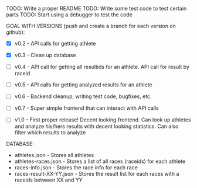 

TODO: Write a proper README
TODO: Write some test code to test certain parts
TODO: Start using a debugger to test the code




GOAL WITH VERSIONS (push and create a branch for each version on github):
 * [X] v0.2 - API calls for getting athlete
 * [X] v0.3 - Clean up database
 * [ ] v0.4 - API call for getting all resultids for an athlete. API call for result by raceid
 * [ ] v0.5 - API calls for getting analyzed results for an athlete
 * [ ] v0.6 - Backend cleanup, writing test code, bugfixes, etc.
 * [ ] v0.7 - Super simple frontend that can interact with API calls

 * [ ] v1.0 - First proper release! Decent looking frontend. Can look up athletes and analyze his/hers results with decent looking statistics. Can also filter which results to analyze 


DATABASE:  
 * athletes.json           - Stores all athletes
 * athletes-races.json     - Stores a list of all races (raceids) for each athlete 
 * races-info.json         - Stores the race info for each race
 * races-result-XX-YY.json - Stores the result list for each races with a raceids between XX and YY


